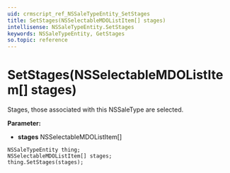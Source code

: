 ```yaml
---
uid: crmscript_ref_NSSaleTypeEntity_SetStages
title: SetStages(NSSelectableMDOListItem[] stages)
intellisense: NSSaleTypeEntity.SetStages
keywords: NSSaleTypeEntity, GetStages
so.topic: reference
---
```


# SetStages(NSSelectableMDOListItem[] stages)

Stages, those associated with this NSSaleType are selected.

**Parameter:** 
 - **stages** NSSelectableMDOListItem[]

```crmscript
NSSaleTypeEntity thing;
NSSelectableMDOListItem[] stages;
thing.SetStages(stages);
```

